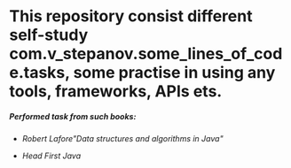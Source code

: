 # This repository consist different self-study com.v_stepanov.some_lines_of_code.tasks, some practise in using any tools, frameworks, APIs ets.

##### Performed task from such books:
* <i>Robert Lafore"Data structures and algorithms in Java"

* <i>Head First Java
